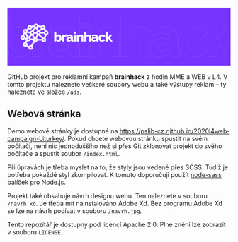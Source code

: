 ![Logo](banner.jpg)

GitHub projekt pro reklamní kampaň **brainhack** z hodin MME a WEB v L4. V tomto projektu naleznete veškeré soubory webu a také výstupy reklam – ty naleznete ve složce `/ads`.

## Webová stránka

Demo webové stránky je dostupné na https://pslib-cz.github.io/2020l4web-campaign-Liturkey/. Pokud chcete webovou stránku spustit na svém počítači, není nic jednoduššího než si přes Git zklonovat projekt do svého počítače a spustit soubor `/index.html`.

Při úpravách je třeba myslet na to, že styly jsou vedené přes SCSS. Tudíž je potřeba pokaždé styl zkompilovat. K tomuto doporučuji použít [node-sass](https://github.com/sass/node-sass) balíček pro Node.js.

Projekt také obsahuje návrh designu webu. Ten naleznete v souboru `/navrh.xd`. Je třeba mít nainstalováno Adobe Xd. Bez programu Adobe Xd se lze na návrh podívat v souboru `/navrh.jpg`.

Tento repozítář je dostupný pod licencí Apache 2.0. Plné znění lze zobrazit v souboru `LICENSE`.
